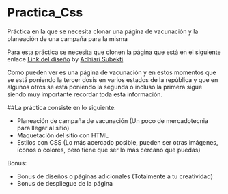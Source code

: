 # Practica_Css

Práctica en la que se necesita clonar una página de vacunación y la planeación de una campaña para la misma

Para esta práctica se necesita que clonen la página que está en el siguiente enlace [Link del diseño](./Imagenes/landingVacunaci%C3%B3n.png) by [Adhiari Subekti](https://dribbble.com/Adhiari_is)

Como pueden ver es una página de vacunación y en estos momentos que se está poniendo la tercer dosis en varios estados de la república y que en algunos otros se está poniendo la segunda o incluso la primera sigue siendo muy importante recordar toda esta información.

##La práctica consiste en lo siguiente:

-   Planeación de campaña de vacunación (Un poco de mercadotecnia para llegar al sitio)
-   Maquetación del sitio con HTML
-   Estilos con CSS (Lo más acercado posible, pueden ser otras imágenes, íconos o colores, pero tiene que ser lo más cercano que puedas)

Bonus:

-   Bonus de diseños o páginas adicionales (Totalmente a tu creatividad)
-   Bonus de despliegue de la página
